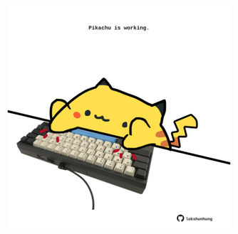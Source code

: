 <!-- built at 23/09/2024, 18:00:49 UTC -->
<p align="center">
  <img width="500" height="500" src="./ReadmeImage.svg">
</p>
